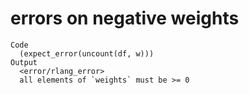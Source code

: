 # errors on negative weights

    Code
      (expect_error(uncount(df, w)))
    Output
      <error/rlang_error>
      all elements of `weights` must be >= 0

